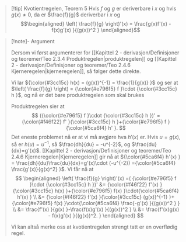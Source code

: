 > [!tip] Kvotientregelen, Teorem 5
> Hvis $f$ og $g$ er deriverbare i $x$ og hvis $g(x) \neq 0$, da er $\frac{f}{g}$ deriverbar i $x$ og
> $$\begin{aligned} \left( \frac{f}{g} \right)'(x) = \frac{g(x)f'(x) - f(x)g'(x) }{(g(x))^2 }   \end{aligned}$$ 	 


> [!note]- Argument 
> 
> Dersom vi først argumenterer for [[Kapittel 2 - derivasjon/Definisjoner og teoremer/Teo 2.3.4 Produktregelen|produktregelen]] og [[Kapittel 2 - derivasjon/Definisjoner og teoremer/Teo 2.4.6 Kjerneregelen|kjerneregelen]], så følger dette direkte.
> 
> Vi lar ${\color{#3cc15c} h(x) = (g(x))^{-1} = \frac{1}{g(x)} }$ og ser at $\left( \frac{f}{g} \right) = {\color{#e796f5} f }\cdot {\color{#3cc15c} h }$, og nå er det bare produktregelen som skal brukes
> 
>  Produktregelen sier at 
> $$
> ({\color{#e796f5} f }\cdot {\color{#3cc15c} h })' = {\color{#f46f22} f' }{\color{#3cc15c} h }+{\color{#e796f5} f }{\color{#5ca6f4} h' }.
> $$
> Det eneste problemet nå er at vi må avgjøre hva $h'(x)$ er. Hvis $u= g(x)$, så er $h(u) = u^{-1}$, så $\frac{dh}{du} = -u^{-2}$, og $\frac{du}{dx}=g'(x)$. [[Kapittel 2 - derivasjon/Definisjoner og teoremer/Teo 2.4.6 Kjerneregelen|Kjerneregelen]] gir nå at ${\color{#5ca6f4} h'(x) } = \frac{dh}{du}\frac{du}{dx}=g'(x)\cdot (-u^{-2}) ={\color{#5ca6f4} \frac{g'(x)}{g(x)^2} }$. 
> Vi får nå at 
> $$
> \begin{aligned} \left( \frac{f}{g} \right)'(x) =( {\color{#e796f5} f }\cdot {\color{#3cc15c} h })'  &= {\color{#f46f22} f'(x) }{\color{#3cc15c} h(x) }+{\color{#e796f5} f(x) }\cdot{\color{#5ca6f4}  h'(x) }   \\ &= {\color{#f46f22} f'(x) }{\color{#3cc15c} (g(x))^{-1} }+{\color{#e796f5} f(x) }\cdot{\color{#5ca6f4}  \frac{-g'(x) }{(g(x))^2 } } \\ &= \frac{f'(x) }{g(x) }-\frac{f(x)g'(x) }{(g(x))^2 } \\ &= \frac{f'(x)g(x) - f(x)g'(x) }{(g(x))^2. }    \end{aligned}
> $$ 
> 
> Vi kan altså merke oss at kvotientregelen strengt tatt er en overflødig regel. 

